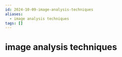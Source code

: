 ```yaml
---
id: 2024-10-09-image-analysis-techniques
aliases:
  - image analysis techniques
tags: []
---
```


# image analysis techniques
